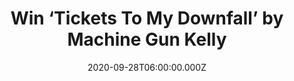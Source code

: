 ---
campaign-uuid: "c-aa99a338-b92b-42c2-956b-12178976bbf5"
type: "Competition"
category: "Music"
date: "2020-09-28T06:00:00.000Z"
end-date: "2020-10-28T23:59:00.000Z"
disable-form: false
is_promoted: false
has_entry_page: true
title: "Win ‘Tickets To My Downfall’ by Machine Gun Kelly"
competition-description: "<p>Machine Gun Kelly returns with a pop-punk fourth studio\
  \ album. The 15 track record, which is executive produced by Travis Barker, is full\
  \ of amazing collaborations such as Halsey, Trippie Red, Blackbear & many more.</p>\n\
  <p>We are giving away a copy MGK to one member. Want it? Click below for a chance\
  \ to win it now.</p>\n"
hero-header: "Win ‘Tickets To My Downfall’ by Machine Gun Kelly"
terms-confirmation: "N/A"
banner-img: "https://assets.expresslyapp.com/asset-c08c628a-81d3-42ba-bb3a-1e96d25f7be5.jpg"
logo-left-href: "http://club.expressly.io"
logo-left-image: "https://assets.expresslyapp.com/asset-0d8e62e0-fa42-42a5-bdf0-4644b81e8577.jpg"
logo-left-title: "Expressly club"
bg-image-hero: "https://assets.expresslyapp.com/asset-5e4bd824-a036-4958-aab1-edfe8296279e.jpg"
bg-image-first: "https://assets.expresslyapp.com/asset-51df6af8-fa8e-4521-bc1b-7f49b422437a.jpg"
section1-content: "<p>Over the past few months, Machine Gun Kelly has been sharing\
  \ new songs from the album. Now, is finally here and we have managed to get one\
  \ copy to give away to one lucky member.</p>\n<p>The American rapper, singer & songwriter\
  \ makes a step further and returns with a pop-punk sound that will blow your mind.\
  \ An amazing album with amazing songs, featuring amazing collaborations.</p>\n<p>Click\
  \ below and it could be yours.</p>\n"
entry-title: "Win ‘Tickets To My Downfall’ by Machine Gun Kelly"
entry-content: "<p>Enter the draw to win ‘Tickets To My Downfall’ by Machine Gun Kelly\
  \ by completing the form below before 23:59 on the 28th of October 2020.</p>\n"
has-winner: false
prize-description: "‘Tickets To My Downfall’ by Machine Gun Kelly"
special-conditions: "Multiple entries are allowed up to one every day.\r\n\r\nThis\
  \ competition is also available on: https://aaa.nme.com/competitions/machine-gun-kelly-album"
country-restrictions:
- "GB"
---